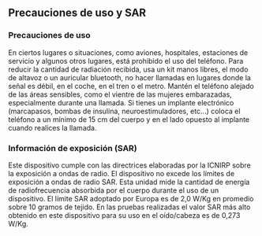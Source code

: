 ## Precauciones de uso y SAR
### Precauciones de uso
En ciertos lugares o situaciones, como aviones, hospitales, estaciones de servicio y algunos otros lugares, está prohibido el uso del teléfono.
Para reducir la cantidad de radiación recibida, usa un kit manos libres, el modo de altavoz o un auricular bluetooth, no hacer llamadas en lugares donde la señal es débil, en el coche, en el tren o el metro. Mantén el teléfono alejado de las áreas sensibles, como el vientre de las mujeres embarazadas, especialmente durante una llamada. Si tienes un implante electrónico (marcapasos, bombas de insulina, neuroestimuladores, etc...) coloca el teléfono a un mínimo de 15 cm del cuerpo y en el lado opuesto al implante cuando realices la llamada.

### Información de exposición (SAR)
Este dispositivo cumple con las directrices elaboradas por la ICNIRP sobre la exposición a ondas de radio. El dispositivo no excede los límites de exposición a ondas de radio SAR. Esta unidad mide la cantidad de energía de radiofrecuencia absorbida por el cuerpo durante el uso de un dispositivo.
El límite SAR adoptado por Europa es de 2,0 W/Kg en promedio sobre 10 gramos de tejido. En las pruebas realizadas el valor SAR más alto obtenido en este dispositivo para su uso en el oído/cabeza es de 0,273 W/Kg.

